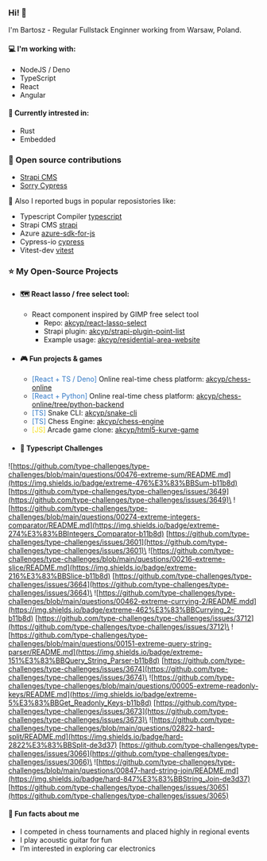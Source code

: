### Hi! :wave:

I'm Bartosz - Regular Fullstack Enginner working from Warsaw, Poland.

#### :computer: I'm working with:

- NodeJS / Deno
- TypeScript
- React
- Angular

#### :book: Currently intrested in:

- Rust
- Embedded

### :handshake: Open source contributions

<!-- - [Typescript Compiler](https://github.com/microsoft/typescript/pulls?q=is%3Apr+author%3Aakcyp+) -->
- [Strapi CMS](https://github.com/strapi/strapi/pulls?q=is%3Apr+author%3Aakcyp+)
- [Sorry Cypress](https://github.com/sorry-cypress/sorry-cypress/pulls?q=is%3Apr+author%3Aakcyp+)

:bug: Also I reported bugs in popular reposistories like:
- Typescript Compiler [typescript](https://github.com/microsoft/typescript/issues?q=is%3Aissue%20author%3Aakcyp)
- Strapi CMS [strapi](https://github.com/strapi/strapi/issues?q=is%3Aissue%20author%3Aakcyp)
- Azure [azure-sdk-for-js](https://github.com/Azure/azure-sdk-for-js/issues?q=is%3Aissue%20author%3Aakcyp)
- Cypress-io [cypress](https://github.com/cypress-io/cypress/issues?q=is%3Aissue%20author%3Aakcyp)
- Vitest-dev [vitest](https://github.com/vitest-dev/vitest/issues?q=is:issue%20author:akcyp)

### :star: My Open-Source Projects

- #### 🗺 React lasso / free select tool:
  - React component inspired by GIMP free select tool
    - Repo: [akcyp/react-lasso-select](https://github.com/akcyp/react-lasso-select)
    - Strapi plugin: [akcyp/strapi-plugin-point-list](https://github.com/akcyp/strapi-plugin-point-list)
    - Example usage: [akcyp/residential-area-website](https://github.com/akcyp/residential-area-website)

- #### :video_game: Fun projects & games
  - <font color="#3178C6">[React + TS / Deno]</font> Online real-time chess platform: [akcyp/chess-online](https://github.com/akcyp/chess-online)
  - <font color="#3178C6">[React + Python]</font> Online real-time chess platform: [akcyp/chess-online/tree/python-backend](https://github.com/akcyp/chess-online/tree/python-backend)
  - <font color="#3178C6">[TS]</font> Snake CLI: [akcyp/snake-cli](https://github.com/akcyp/snake-cli)
  - <font color="#3178C6">[TS]</font> Chess Engine: [akcyp/chess-engine](https://github.com/akcyp/chess-engine)
  - <font color="#F7DF1E">[JS]</font> Arcade game clone: [akcyp/html5-kurve-game](https://github.com/akcyp/html5-kurve-game)

- #### :muscle: Typescript Challenges

![https://github.com/type-challenges/type-challenges/blob/main/questions/00476-extreme-sum/README.md](https://img.shields.io/badge/extreme-476%E3%83%BBSum-b11b8d)
[https://github.com/type-challenges/type-challenges/issues/3649](https://github.com/type-challenges/type-challenges/issues/3649)\
![https://github.com/type-challenges/type-challenges/blob/main/questions/00274-extreme-integers-comparator/README.md](https://img.shields.io/badge/extreme-274%E3%83%BBIntegers_Comparator-b11b8d)
[https://github.com/type-challenges/type-challenges/issues/3601](https://github.com/type-challenges/type-challenges/issues/3601)\
![https://github.com/type-challenges/type-challenges/blob/main/questions/00216-extreme-slice/README.md](https://img.shields.io/badge/extreme-216%E3%83%BBSlice-b11b8d)
[https://github.com/type-challenges/type-challenges/issues/3664](https://github.com/type-challenges/type-challenges/issues/3664)\
![https://github.com/type-challenges/type-challenges/blob/main/questions/00462-extreme-currying-2/README.mdd](https://img.shields.io/badge/extreme-462%E3%83%BBCurrying_2-b11b8d)
[https://github.com/type-challenges/type-challenges/issues/3712](https://github.com/type-challenges/type-challenges/issues/3712)\
![https://github.com/type-challenges/type-challenges/blob/main/questions/00151-extreme-query-string-parser/README.md](https://img.shields.io/badge/extreme-151%E3%83%BBQuery_String_Parser-b11b8d)
[https://github.com/type-challenges/type-challenges/issues/3674](https://github.com/type-challenges/type-challenges/issues/3674)\
![https://github.com/type-challenges/type-challenges/blob/main/questions/00005-extreme-readonly-keys/README.md](https://img.shields.io/badge/extreme-5%E3%83%BBGet_Readonly_Keys-b11b8d)
[https://github.com/type-challenges/type-challenges/issues/3673](https://github.com/type-challenges/type-challenges/issues/3673)\
![https://github.com/type-challenges/type-challenges/blob/main/questions/02822-hard-split/README.md](https://img.shields.io/badge/hard-2822%E3%83%BBSplit-de3d37)
[https://github.com/type-challenges/type-challenges/issues/3066](https://github.com/type-challenges/type-challenges/issues/3066)\
![https://github.com/type-challenges/type-challenges/blob/main/questions/00847-hard-string-join/README.md](https://img.shields.io/badge/hard-847%E3%83%BBString_Join-de3d37)
[https://github.com/type-challenges/type-challenges/issues/3065](https://github.com/type-challenges/type-challenges/issues/3065)

#### 🏅 Fun facts about me

- I competed in chess tournaments and placed highly in regional events
- I play acoustic guitar for fun
- I’m interested in exploring car electronics
